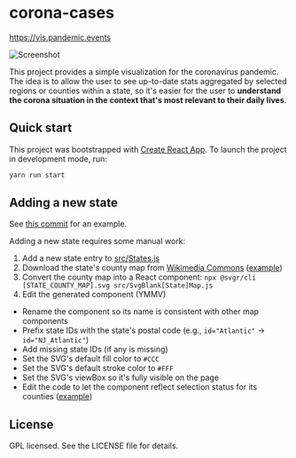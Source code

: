 # corona-cases

https://vis.pandemic.events

![Screenshot](https://vis.pandemic.events/screenshot.png)

This project provides a simple visualization for the coronavirus pandemic. The idea is to allow the user to see up-to-date stats aggregated by selected regions or counties within a state, so it's easier for the user to **understand the corona situation in the context that's most relevant to their daily lives**.

## Quick start

This project was bootstrapped with [Create React App](https://github.com/facebook/create-react-app). To launch the project in development mode, run:

```sh
yarn run start
```

## Adding a new state

See [this commit](https://github.com/owenchu/corona-cases/commit/3e9d1ce051d89bacb99a40a351e4f0b7729f4643) for an example.

Adding a new state requires some manual work:

1. Add a new state entry to [src/States.js](https://github.com/owenchu/corona-cases/blob/master/src/States.js)
2. Download the state's county map from [Wikimedia Commons](https://commons.wikimedia.org/) ([example](https://commons.wikimedia.org/wiki/File:Blank_California_Map.svg))
3. Convert the county map into a React component: `npx @svgr/cli [STATE_COUNTY_MAP].svg src/SvgBlank[State]Map.js`
4. Edit the generated component (YMMV)
  * Rename the component so its name is consistent with other map components
  * Prefix state IDs with the state's postal code (e.g., `id="Atlantic"` -> `id="NJ_Atlantic"`)
  * Add missing state IDs (if any is missing)
  * Set the SVG's default fill color to `#CCC`
  * Set the SVG's default stroke color to `#FFF`
  * Set the SVG's viewBox so it's fully visible on the page
  * Edit the code to let the component reflect selection status for its counties ([example](https://github.com/owenchu/corona-cases/commit/3e9d1ce051d89bacb99a40a351e4f0b7729f4643))

## License

GPL licensed. See the LICENSE file for details.
